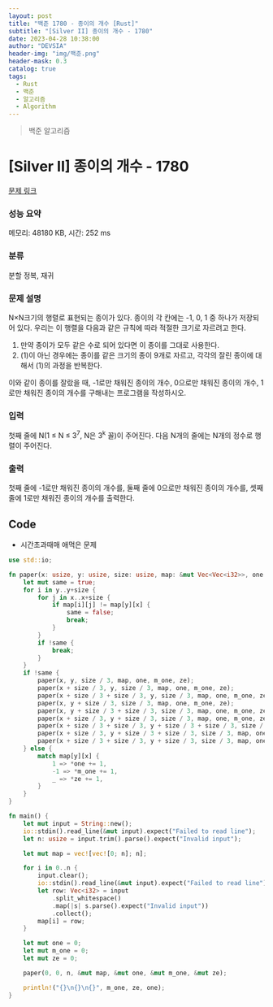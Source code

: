 ```yaml
---
layout: post
title: "백준 1780 - 종이의 개수 [Rust]"
subtitle: "[Silver II] 종이의 개수 - 1780"
date: 2023-04-28 10:38:00
author: "DEVSIA"
header-img: "img/백준.png"
header-mask: 0.3
catalog: true
tags:
  - Rust
  - 백준
  - 알고리즘
  - Algorithm
---
```


> 백준 알고리즘

# [Silver II] 종이의 개수 - 1780

[문제 링크](https://www.acmicpc.net/problem/1780)

### 성능 요약

메모리: 48180 KB, 시간: 252 ms

### 분류

분할 정복, 재귀

### 문제 설명

<p>N×N크기의 행렬로 표현되는 종이가 있다. 종이의 각 칸에는 -1, 0, 1 중 하나가 저장되어 있다. 우리는 이 행렬을 다음과 같은 규칙에 따라 적절한 크기로 자르려고 한다.</p>

<ol>
	<li>만약 종이가 모두 같은 수로 되어 있다면 이 종이를 그대로 사용한다.</li>
	<li>(1)이 아닌 경우에는 종이를 같은 크기의 종이 9개로 자르고, 각각의 잘린 종이에 대해서 (1)의 과정을 반복한다.</li>
</ol>

<p>이와 같이 종이를 잘랐을 때, -1로만 채워진 종이의 개수, 0으로만 채워진 종이의 개수, 1로만 채워진 종이의 개수를 구해내는 프로그램을 작성하시오.</p>

### 입력

 <p>첫째 줄에 N(1 ≤ N ≤ 3<sup>7</sup>, N은 3<sup>k</sup> 꼴)이 주어진다. 다음 N개의 줄에는 N개의 정수로 행렬이 주어진다.</p>

### 출력

 <p>첫째 줄에 -1로만 채워진 종이의 개수를, 둘째 줄에 0으로만 채워진 종이의 개수를, 셋째 줄에 1로만 채워진 종이의 개수를 출력한다.</p>

## Code

- 시간초과때매 애먹은 문제

```rs
use std::io;

fn paper(x: usize, y: usize, size: usize, map: &mut Vec<Vec<i32>>, one: &mut usize, m_one: &mut usize, ze: &mut usize) {
    let mut same = true;
    for i in y..y+size {
        for j in x..x+size {
            if map[i][j] != map[y][x] {
                same = false;
                break;
            }
        }
        if !same {
            break;
        }
    }
    if !same {
        paper(x, y, size / 3, map, one, m_one, ze);
        paper(x + size / 3, y, size / 3, map, one, m_one, ze);
        paper(x + size / 3 + size / 3, y, size / 3, map, one, m_one, ze);
        paper(x, y + size / 3, size / 3, map, one, m_one, ze);
        paper(x, y + size / 3 + size / 3, size / 3, map, one, m_one, ze);
        paper(x + size / 3, y + size / 3, size / 3, map, one, m_one, ze);
        paper(x + size / 3 + size / 3, y + size / 3 + size / 3, size / 3, map, one, m_one, ze);
        paper(x + size / 3, y + size / 3 + size / 3, size / 3, map, one, m_one, ze);
        paper(x + size / 3 + size / 3, y + size / 3, size / 3, map, one, m_one, ze);
    } else {
        match map[y][x] {
            1 => *one += 1,
            -1 => *m_one += 1,
            _ => *ze += 1,
        }
    }
}

fn main() {
    let mut input = String::new();
    io::stdin().read_line(&mut input).expect("Failed to read line");
    let n: usize = input.trim().parse().expect("Invalid input");

    let mut map = vec![vec![0; n]; n];

    for i in 0..n {
        input.clear();
        io::stdin().read_line(&mut input).expect("Failed to read line");
        let row: Vec<i32> = input
            .split_whitespace()
            .map(|s| s.parse().expect("Invalid input"))
            .collect();
        map[i] = row;
    }

    let mut one = 0;
    let mut m_one = 0;
    let mut ze = 0;

    paper(0, 0, n, &mut map, &mut one, &mut m_one, &mut ze);

    println!("{}\n{}\n{}", m_one, ze, one);
}
```
